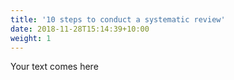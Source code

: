 ```yaml
---
title: '10 steps to conduct a systematic review'
date: 2018-11-28T15:14:39+10:00
weight: 1
---
```


Your text comes here
